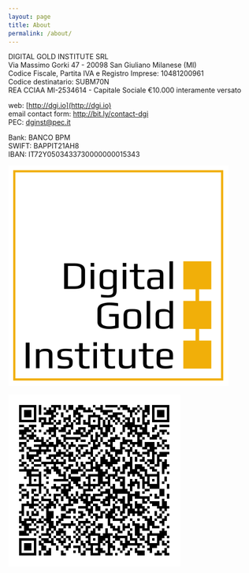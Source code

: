 ```yaml
---
layout: page
title: About
permalink: /about/
---
```


DIGITAL GOLD INSTITUTE SRL  
Via Massimo Gorki 47 - 20098 San Giuliano Milanese (MI)  
Codice Fiscale, Partita IVA e Registro Imprese: 10481200961  
Codice destinatario: SUBM70N  
REA CCIAA MI-2534614 - Capitale Sociale €10.000 interamente versato

web: [http://dgi.io](http://dgi.io)  
email contact form: <http://bit.ly/contact-dgi>  
PEC: [dginst@pec.it](mailto:dginst@pec.it)

Bank: BANCO BPM  
SWIFT: BAPPIT21AH8  
IBAN: IT72Y0503433730000000015343

[![SVG logo](/images/dgi-logo.svg)](/images/dgi-logo.svg)  

[![Fatture](/images/codice-destinatario.gif)](/images/codice-destinatario.gif)  
